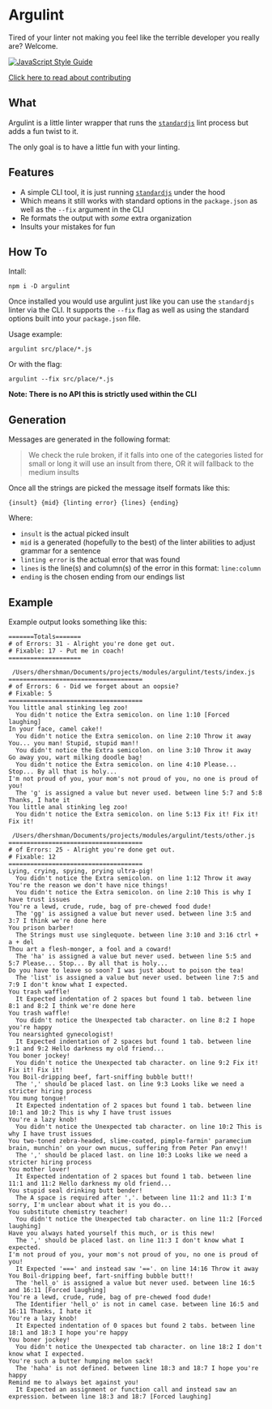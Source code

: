 # Argulint
Tired of your linter not making you feel like the terrible developer you really are? Welcome.

[![JavaScript Style Guide](https://cdn.rawgit.com/standard/standard/master/badge.svg)](https://github.com/standard/standard)

[Click here to read about contributing](https://github.com/dhershman1/argulint/blob/master/CONTRIBUTING.md)

## What

Argulint is a little linter wrapper that runs the [`standardjs`](https://standardjs.com/) lint process but adds a fun twist to it.

The only goal is to have a little fun with your linting.

## Features

- A simple CLI tool, it is just running [`standardjs`](https://standardjs.com/) under the hood
- Which means it still works with standard options in the `package.json` as well as the `--fix` argument in the CLI
- Re formats the output with _some_ extra organization
- Insults your mistakes for fun

## How To

Intall:

`npm i -D argulint`

Once installed you would use argulint just like you can use the `standardjs` linter via the CLI. It supports the `--fix` flag as well as using the standard options built into your `package.json` file.

Usage example:

`argulint src/place/*.js`

Or with the flag:

`argulint --fix src/place/*.js`

**Note: There is no API this is strictly used within the CLI**

## Generation

Messages are generated in the following format:

> We check the rule broken, if it falls into one of the categories listed for small or long it will use an insult from there, OR it will fallback to the medium insults

Once all the strings are picked the message itself formats like this:

```
{insult} {mid} {linting error} {lines} {ending}
```

Where:

- `insult` is the actual picked insult
- `mid` is a generated (hopefully to the best) of the linter abilities to adjust grammar for a sentence
- `linting error` is the actual error that was found
- `lines` is the line(s) and column(s) of the error in this format: `line:column`
- `ending` is the chosen ending from our endings list

## Example

Example output looks something like this:

```
=======Totals=======
# of Errors: 31 - Alright you're done get out.
# Fixable: 17 - Put me in coach!
====================

 /Users/dhershman/Documents/projects/modules/argulint/tests/index.js
=====================================
# of Errors: 6 - Did we forget about an oopsie?
# Fixable: 5
=====================================
You little anal stinking leg zoo!
  You didn't notice the Extra semicolon. on line 1:10 [Forced laughing]
In your face, camel cake!!
  You didn't notice the Extra semicolon. on line 2:10 Throw it away
You... you man! Stupid, stupid man!!
  You didn't notice the Extra semicolon. on line 3:10 Throw it away
Go away you, wart milking doodle bag!
  You didn't notice the Extra semicolon. on line 4:10 Please... Stop... By all that is holy...
I'm not proud of you, your mom's not proud of you, no one is proud of you!
  The 'g' is assigned a value but never used. between line 5:7 and 5:8 Thanks, I hate it
You little anal stinking leg zoo!
  You didn't notice the Extra semicolon. on line 5:13 Fix it! Fix it! Fix it!

 /Users/dhershman/Documents/projects/modules/argulint/tests/other.js
=====================================
# of Errors: 25 - Alright you're done get out.
# Fixable: 12
=====================================
Lying, crying, spying, prying ultra-pig!
  You didn't notice the Extra semicolon. on line 1:12 Throw it away
You're the reason we don't have nice things!
  You didn't notice the Extra semicolon. on line 2:10 This is why I have trust issues
You're a lewd, crude, rude, bag of pre-chewed food dude!
  The 'gg' is assigned a value but never used. between line 3:5 and 3:7 I think we're done here
You prison barber!
  The Strings must use singlequote. between line 3:10 and 3:16 ctrl + a + del
Thou art a flesh-monger, a fool and a coward!
  The 'ha' is assigned a value but never used. between line 5:5 and 5:7 Please... Stop... By all that is holy...
Do you have to leave so soon? I was just about to poison the tea!
  The 'list' is assigned a value but never used. between line 7:5 and 7:9 I don't know what I expected.
You trash waffle!
  It Expected indentation of 2 spaces but found 1 tab. between line 8:1 and 8:2 I think we're done here
You trash waffle!
  You didn't notice the Unexpected tab character. on line 8:2 I hope you're happy
You nearsighted gynecologist!
  It Expected indentation of 2 spaces but found 1 tab. between line 9:1 and 9:2 Hello darkness my old friend...
You boner jockey!
  You didn't notice the Unexpected tab character. on line 9:2 Fix it! Fix it! Fix it!
You Boil-dripping beef, fart-sniffing bubble butt!!
  The ',' should be placed last. on line 9:3 Looks like we need a stricter hiring process
You mung tongue!
  It Expected indentation of 2 spaces but found 1 tab. between line 10:1 and 10:2 This is why I have trust issues
You're a lazy knob!
  You didn't notice the Unexpected tab character. on line 10:2 This is why I have trust issues
You two-toned zebra-headed, slime-coated, pimple-farmin' paramecium brain, munchin' on your own mucus, suffering from Peter Pan envy!!
  The ',' should be placed last. on line 10:3 Looks like we need a stricter hiring process
You mother lover!
  It Expected indentation of 2 spaces but found 1 tab. between line 11:1 and 11:2 Hello darkness my old friend...
You stupid seal drinking butt bender!
  The A space is required after ','. between line 11:2 and 11:3 I'm sorry, I'm unclear about what it is you do...
You substitute chemistry teacher!
  You didn't notice the Unexpected tab character. on line 11:2 [Forced laughing]
Have you always hated yourself this much, or is this new!
  The ',' should be placed last. on line 11:3 I don't know what I expected.
I'm not proud of you, your mom's not proud of you, no one is proud of you!
  It Expected '===' and instead saw '=='. on line 14:16 Throw it away
You Boil-dripping beef, fart-sniffing bubble butt!!
  The 'hell_o' is assigned a value but never used. between line 16:5 and 16:11 [Forced laughing]
You're a lewd, crude, rude, bag of pre-chewed food dude!
  The Identifier 'hell_o' is not in camel case. between line 16:5 and 16:11 Thanks, I hate it
You're a lazy knob!
  It Expected indentation of 0 spaces but found 2 tabs. between line 18:1 and 18:3 I hope you're happy
You boner jockey!
  You didn't notice the Unexpected tab character. on line 18:2 I don't know what I expected.
You're such a butter humping melon sack!
  The 'haha' is not defined. between line 18:3 and 18:7 I hope you're happy
Remind me to always bet against you!
  It Expected an assignment or function call and instead saw an expression. between line 18:3 and 18:7 [Forced laughing]
```
